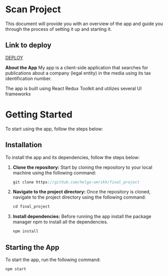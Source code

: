# Scan Project

This document will provide you with an overview of the app and guide you through the process of setting it up and starting it.

## Link to deploy
[DEPLOY](https://scan-project-kappa.vercel.app/)

**About the App** 
My app is a client-side application that searches for publications about a company (legal entity) in the media using its tax identification number.

The app is built using React Redux Toolkit and utilizes several UI frameworks

# Getting Started
To start using the app, follow the steps below:

## Installation
To install the app and its dependencies, follow the steps below:
1.  **Clone the repository:** 
	Start by cloning the repository to your local machine using the following command:
	```cpp
	git clone https://github.com/helga-umrikh/final_project
	```
2.  **Navigate to the project directory:**
	Once the repository is cloned, navigate to the project directory using the following command:
	```cpp
	cd final_project
	```
3. **Install dependencies:**
	Before running the app install the package manager npm to install all the dependencies. 
	```cpp
	npm install
	```
	
## Starting the App

To start the app, run the following command:
```cpp
npm start
```
